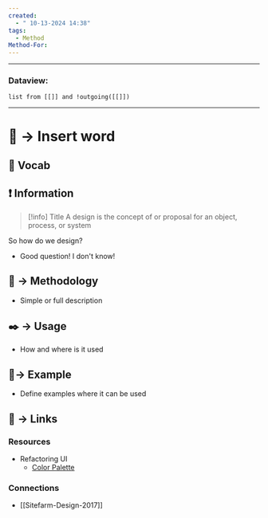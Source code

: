 ```yaml
---
created:
  - " 10-13-2024 14:38"
tags:
  - Method
Method-For:
---
```


---
### Dataview:
```dataview
list from [[]] and !outgoing([[]])
```
---

# 📗 -> Insert word
## 🎤 Vocab


## ❗ Information

> [!info] Title
> A design is the concept of or proposal for an object, process, or system

So how do we design?
- Good question! I don't know! 



## 📄 -> Methodology 
- Simple or full description 

## ✒️ -> Usage
- How and where is it used

## 🧪-> Example
- Define examples where it can be used


## 🔗 -> Links
### Resources
- Refactoring UI
	- [Color Palette](https://www.refactoringui.com/previews/building-your-color-palette)

### Connections
- [[Sitefarm-Design-2017]]

